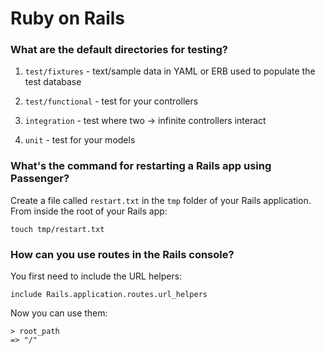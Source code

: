 # Ruby on Rails

### What are the default directories for testing?

1. `test/fixtures` - text/sample data in YAML or ERB used to populate the test database

2. `test/functional` - test for your controllers

3. `integration` - test where two → infinite controllers interact

4. `unit` - test for your models

### What's the command for restarting a Rails app using Passenger?

Create a file called `restart.txt` in the `tmp` folder of your Rails application. From inside the root of your Rails app:

`touch tmp/restart.txt`

### How can you use routes in the Rails console?

You first need to include the URL helpers:

	include Rails.application.routes.url_helpers

Now you can use them:

	> root_path
	=> "/"


